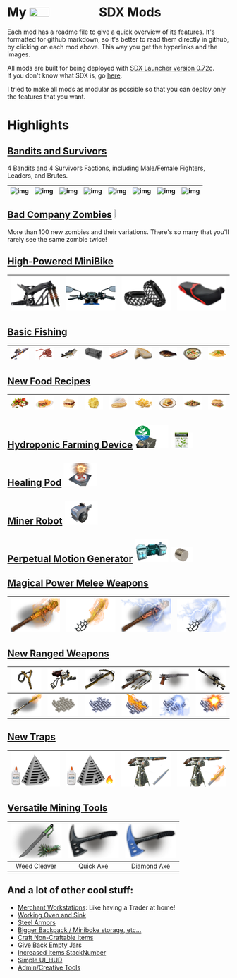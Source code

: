 <!--Read this in github to have all the visuals and formatting: https://github.com/manux32/7dtdSdxMods-->
# My <img src="https://manux32.github.io/7dtd_miscImages/7dtd_logo_small.png" width="30%" height="30%"> SDX Mods


Each mod has a readme file to give a quick overview of its features. It's formatted for github markdown, so it's better to read them directly in github, by clicking on each mod above. This way you get the hyperlinks and the images.  


All mods are built for being deployed with [SDX Launcher version 0.72c](https://github.com/SphereII/SDXWorkshop/blob/master/SDX0.7.2c.zip).  
If you don't know what SDX is, go [here](https://7daystodie.com/forums/showthread.php?72888-7D2D-SDX-Tutorials-and-Modding-Kit).  

I tried to make all mods as modular as possible so that you can deploy only the features that you want.

# Highlights

## [Bandits and Survivors](Manux_SurvivorsAndBandits)  
4 Bandits and 4 Survivors Factions, including Male/Female Fighters, Leaders, and Brutes.  

| ![img](https://manux32.github.io/7dtd_SurvivorsAndBanditsModImages/AdventurerMaleWarm.jpg) | ![img](https://manux32.github.io/7dtd_SurvivorsAndBanditsModImages/HillbillyMaleWarm.jpg) | ![img](https://manux32.github.io/7dtd_SurvivorsAndBanditsModImages/RastaMaleWarm.jpg) | ![img](https://manux32.github.io/7dtd_SurvivorsAndBanditsModImages/RebelTeenGirlWarm.jpg) | ![img](https://manux32.github.io/7dtd_SurvivorsAndBanditsModImages/PunkMaleWarm.jpg) | ![img](https://manux32.github.io/7dtd_SurvivorsAndBanditsModImages/NaziMaleWarm.jpg) | ![img](https://manux32.github.io/7dtd_SurvivorsAndBanditsModImages/BarbarianMaleWarm.jpg) | ![img](https://manux32.github.io/7dtd_SurvivorsAndBanditsModImages/ClownMaleWarm.jpg) |
|:---:|:---:|:---:|:---:|:---:|:---:|:---:|:---:|  

## [Bad Company Zombies](Manux_BadCompanyZombies)  [<img src="https://manux32.github.io/7dtd_miscImages/BadCompanyZombies_logo.jpg" width="10%" height="10%">](Manux_BadCompanyZombies)
More than 100 new zombies and their variations. There's so many that you'll rarely see the same zombie twice!

## [High-Powered MiniBike](Manux_HPMiniBike)  
| ![img](Manux_HPMiniBike/Icons/robustMinibikeChassis.png) | ![img](Manux_HPMiniBike/Icons/professionalMinibikeHandlebars.png) | ![img](Manux_HPMiniBike/Icons/HPminibikeWheels.png) | ![img](Manux_HPMiniBike/Icons/deluxeMinibikeSeat.png) |
|:---:|:---:|:---:|:---:|

## [Basic Fishing](Manux_BasicFishing)  
| ![Fishing Rod](Manux_BasicFishing/Icons/fishingRod.png) | ![Fish Bait](Manux_BasicFishing/Icons/fishBait.png) | ![Raw Fish](Manux_BasicFishing/Icons/rawFish.png) | ![Fishing Trap](Manux_BasicFishing/Icons/fishingTrap.png) | ![Grilled Fish](Manux_BasicFishing/Icons/grilledFish.png) | ![Boiled Fish](Manux_BasicFishing/Icons/boiledFish.png) | ![Charred Fish](Manux_BasicFishing/Icons/charredFish.png) | ![Fish Stew](Manux_BasicFishing/Icons/fishStew.png) | ![Fish And Chips](Manux_BasicFishing/Icons/fishAndChips.png) |
|:---:|:---:|:---:|:---:|:---:|:---:|:---:|:---:|:---:|

## [New Food Recipes](Manux_FoodRecipes)  
| ![img](Manux_FoodRecipes/Icons/assortedVegetables.png) | ![img](Manux_FoodRecipes/Icons/burgerAndFries.png) | ![img](Manux_FoodRecipes/Icons/baconEggSandwich.png) | ![img](Manux_FoodRecipes/Icons/scrambledEggs.png) | ![img](Manux_FoodRecipes/Icons/Omelet.png) | ![img](Manux_FoodRecipes/Icons/rawPasta.png) | ![img](Manux_FoodRecipes/Icons/sheperdsPie.png) | ![img](Manux_FoodRecipes/Icons/padThai.png) | ![img](Manux_FoodRecipes/Icons/steakSandwich.png) |
|:---:|:---:|:---:|:---:|:---:|:---:|:---:|:---:|:---:|

## [Hydroponic Farming Device](Manux_HydroponicFarm)  [<img src="Manux_HydroponicFarm/Icons/hydroponicFarmPower.png" width="15%" height="15%">](Manux_HydroponicFarm)  [<img src="Manux_HydroponicFarm/Icons/hydroponicsBook.png" width="10%" height="10%">](Manux_HydroponicFarm)  

## [Healing Pod](Manux_HealingPod)  [<img src="Manux_HealingPod/Icons/healingPod.png" width="15%" height="15%">](Manux_HealingPod) 

## [Miner Robot](Manux_MinerRobot)  [<img src="Manux_MinerRobot/Icons/minerGeneric.png" width="15%" height="15%">](Manux_MinerRobot) 

## [Perpetual Motion Generator](Manux_PerpetualMotionGenerator)  [<img src="Manux_PerpetualMotionGenerator/Icons/perpetualMotionGenerator.png" width="15%" height="15%">](Manux_PerpetualMotionGenerator)  [<img src="Manux_PerpetualMotionGenerator/Icons/perpetualMotionGeneratorMagnet.png" width="10%" height="10%">](Manux_PerpetualMotionGenerator)  

## [Magical Power Melee Weapons](Manux_MeleeWeapons)  
| ![img](Manux_MeleeWeapons/Icons/flamingClubSpiked.png) | ![img](Manux_MeleeWeapons/Icons/flamingMachete.png) | ![img](Manux_MeleeWeapons/Icons/lightningClubSpiked.png) | ![img](Manux_MeleeWeapons/Icons/lightningMachete.png) |
|:---:|:---:|:---:|:---:| 

## [New Ranged Weapons](Manux_RangedWeapons)  
| ![img](Manux_RangedWeapons/Icons/slingshot.png) | ![img](Manux_RangedWeapons/Icons/slingshotRepeaterHPScope.png) | ![img](Manux_RangedWeapons/Icons/crossbowHPScope.png) | ![img](Manux_RangedWeapons/Icons/crossbowRepeaterHPScope.png) | ![img](Manux_RangedWeapons/Icons/gunPistolSilenced.png) | ![img](Manux_RangedWeapons/Icons/SilencedSniper.png) |
|:---:|:---:|:---:|:---:|:---:|:---:|
| ![img](Manux_RangedWeapons/Icons/flamingCrossbowBolt.png) | ![img](Manux_RangedWeapons/Icons/slingshotRockAmmo.png) | ![img](Manux_RangedWeapons/Icons/slingshotSteelAmmo.png) | ![img](Manux_RangedWeapons/Icons/flamingSlingshotAmmo.png) | ![img](Manux_RangedWeapons/Icons/shockingSlingshotAmmo.png) | ![img](Manux_RangedWeapons/Icons/explodingSlingshotAmmo.png) |

## [New Traps](Manux_Traps)  
| ![img](Manux_Traps/Icons/trapAdhesiveElectricSteelSpike.png) | ![img](Manux_Traps/Icons/trapAdhesiveElectricSteelFireSpike.png) | ![img](Manux_Traps/Icons/trapDartAutoTurret.png) | ![img](Manux_Traps/Icons/trapFlamingDartAutoTurret.png) |
|:---:|:---:|:---:|:---:| 

## [Versatile Mining Tools](Manux_MiningTools)  
| ![img](Manux_MiningTools/Icons/weedCleaver.png) | ![img](Manux_MiningTools/Icons/quickaxe.png) | ![img](Manux_MiningTools/Icons/diamondaxe.png) |
|:---:|:---:|:---:|
| Weed Cleaver | Quick Axe | Diamond Axe |  

## And a lot of other cool stuff:
- [Merchant Workstations](Manux_MerchantWorkstations): Like having a Trader at home!
- [Working Oven and Sink](Manux_WorkingOvenAndSink)
- [Steel Armors](Manux_ArmorsAndClothing)
- [Bigger Backpack / Miniboke storage, etc...](Manux_BiggerBackPackMiniBikeContainersCraftingSlots)
- [Craft Non-Craftable Items](Manux_CraftNonCraftableItems)
- [Give Back Empty Jars](Manux_GiveBackEmptyJars)
- [Increased Items StackNumber](Manux_IncreasedItemsStackNumber)
- [Simple UI_HUD](Manux_SimpleUI_HUD)
- [Admin/Creative Tools](Manux_AdminTools)

